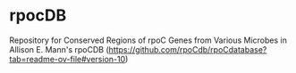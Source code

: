 # rpocDB
Repository for Conserved Regions of rpoC Genes from Various Microbes in Allison E. Mann's rpoCDB (https://github.com/rpoCdb/rpoCdatabase?tab=readme-ov-file#version-10)
